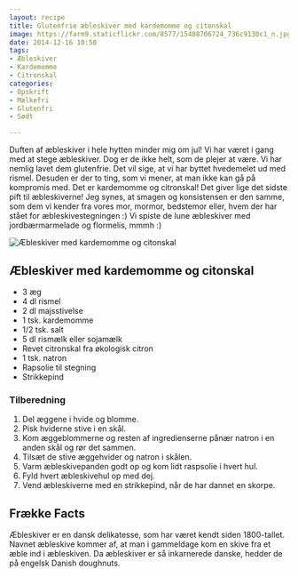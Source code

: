 ```yaml
---
layout: recipe
title: Glutenfrie æbleskiver med kardemomme og citonskal
image: https://farm9.staticflickr.com/8577/15408706724_736c9130c1_n.jpg
date: 2014-12-16 10:50
tags:
- Æbleskiver
- Kardemomme
- Citronskal
categories:
- Opskrift
- Mælkefri
- Glutenfri
- Sødt

---
```

Duften af æbleskiver i hele hytten minder mig om jul! Vi har været i gang med at stege æbleskiver. Dog er de ikke helt, som de plejer at være. Vi har nemlig lavet dem glutenfrie. Det vil sige, at vi har byttet hvedemelet ud med rismel. Desuden er der to ting, som vi mener, at man ikke kan gå på kompromis med. Det er kardemomme og citronskal! Det giver lige det sidste pift til æbleskiverne! Jeg synes, at smagen og konsistensen er den samme, som dem vi kender fra vores mor, mormor, bedstemor eller, hvem der har stået for æbleskivestegningen :)  Vi spiste de lune æbleskiver med jordbærmarmelade og flormelis, mmmh :)

![Æbleskiver med kardemomme og citonskal](https://farm9.staticflickr.com/8577/15408706724_736c9130c1_z.jpg)



## Æbleskiver med kardemomme og citonskal
- 3 æg
- 4 dl rismel
- 2 dl majsstivelse
- 1 tsk. kardemomme
- 1/2 tsk. salt
- 5 dl rismælk eller sojamælk
- Revet citronskal fra økologisk citron
- 1 tsk. natron
- Rapsolie til stegning
- Strikkepind




### Tilberedning
1. Del æggene i hvide og blomme. 
2. Pisk hviderne stive i en skål.
3. Kom æggeblommerne og resten af ingredienserne pånær natron i en anden skål og rør det sammen.
4. Tilsæt de stive æggehvider og natron i skålen.
5. Varm æbleskivepanden godt op og kom lidt raspsolie i hvert hul.
6. Fyld hvert æbleskivehul op med dej.
7. Vend æbleskiverne med en strikkepind, når de har dannet en skorpe. 



## Frække Facts
Æbleskiver er en dansk delikatesse, som har været kendt siden 1800-tallet. Navnet æbleskive kommer af, at man i gammeldage kom en skive fra et æble ind i æbleskiven. Da æbleskiver er så inkarnerede danske, hedder de på engelsk Danish doughnuts.